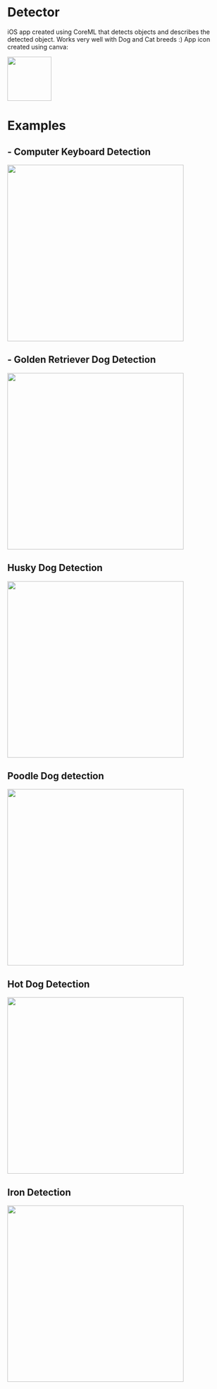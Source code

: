 # Detector
iOS app created using CoreML that detects objects and describes the detected object. Works very well with Dog and Cat breeds :)
App icon created using canva:

<img src="https://user-images.githubusercontent.com/17066229/34949322-dbef6f14-fa63-11e7-87f2-d5a0f3d3fe32.png" width=100>

# Examples
## - Computer Keyboard Detection
<img src="https://user-images.githubusercontent.com/17066229/34948490-617a2fdc-fa61-11e7-897b-ebe871e49ff9.PNG" width="400">

## - Golden Retriever Dog Detection
<img src="https://user-images.githubusercontent.com/17066229/34948493-61c474ca-fa61-11e7-857b-484c8c17aa87.PNG" width="400">

## Husky Dog Detection
<img src="https://user-images.githubusercontent.com/17066229/34948495-620d6dd8-fa61-11e7-85bc-7279d7a45138.PNG" width="400">

## Poodle Dog detection
<img src="https://user-images.githubusercontent.com/17066229/34948496-625c6b0e-fa61-11e7-8569-53eb8d2dd611.PNG" width="400">

## Hot Dog Detection
<img src="https://user-images.githubusercontent.com/17066229/34948497-62a5272c-fa61-11e7-9da6-ddc2b707b835.PNG" width="400">

## Iron Detection
<img src="https://user-images.githubusercontent.com/17066229/34948499-634c4c64-fa61-11e7-8526-341e3bbed22d.PNG" width="400">
